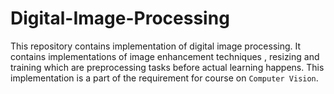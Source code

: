 # Digital-Image-Processing
This repository contains implementation of digital image processing. It contains implementations of image enhancement techniques , resizing and training which are preprocessing tasks before actual learning happens. This implementation is a part of the requirement for course on ```Computer Vision```.
